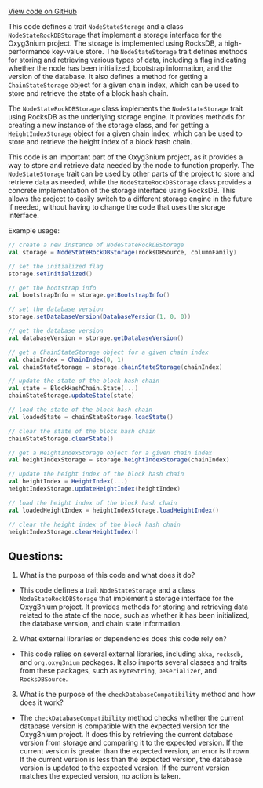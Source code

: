 [View code on GitHub](https://github.com/oxyg3nium/oxyg3nium/flow/src/main/scala/org/oxyg3nium/flow/io/NodeStateStorage.scala)

This code defines a trait `NodeStateStorage` and a class `NodeStateRockDBStorage` that implement a storage interface for the Oxyg3nium project. The storage is implemented using RocksDB, a high-performance key-value store. The `NodeStateStorage` trait defines methods for storing and retrieving various types of data, including a flag indicating whether the node has been initialized, bootstrap information, and the version of the database. It also defines a method for getting a `ChainStateStorage` object for a given chain index, which can be used to store and retrieve the state of a block hash chain.

The `NodeStateRockDBStorage` class implements the `NodeStateStorage` trait using RocksDB as the underlying storage engine. It provides methods for creating a new instance of the storage class, and for getting a `HeightIndexStorage` object for a given chain index, which can be used to store and retrieve the height index of a block hash chain.

This code is an important part of the Oxyg3nium project, as it provides a way to store and retrieve data needed by the node to function properly. The `NodeStateStorage` trait can be used by other parts of the project to store and retrieve data as needed, while the `NodeStateRockDBStorage` class provides a concrete implementation of the storage interface using RocksDB. This allows the project to easily switch to a different storage engine in the future if needed, without having to change the code that uses the storage interface. 

Example usage:

```scala
// create a new instance of NodeStateRockDBStorage
val storage = NodeStateRockDBStorage(rocksDBSource, columnFamily)

// set the initialized flag
storage.setInitialized()

// get the bootstrap info
val bootstrapInfo = storage.getBootstrapInfo()

// set the database version
storage.setDatabaseVersion(DatabaseVersion(1, 0, 0))

// get the database version
val databaseVersion = storage.getDatabaseVersion()

// get a ChainStateStorage object for a given chain index
val chainIndex = ChainIndex(0, 1)
val chainStateStorage = storage.chainStateStorage(chainIndex)

// update the state of the block hash chain
val state = BlockHashChain.State(...)
chainStateStorage.updateState(state)

// load the state of the block hash chain
val loadedState = chainStateStorage.loadState()

// clear the state of the block hash chain
chainStateStorage.clearState()

// get a HeightIndexStorage object for a given chain index
val heightIndexStorage = storage.heightIndexStorage(chainIndex)

// update the height index of the block hash chain
val heightIndex = HeightIndex(...)
heightIndexStorage.updateHeightIndex(heightIndex)

// load the height index of the block hash chain
val loadedHeightIndex = heightIndexStorage.loadHeightIndex()

// clear the height index of the block hash chain
heightIndexStorage.clearHeightIndex()
```
## Questions: 
 1. What is the purpose of this code and what does it do?
- This code defines a trait `NodeStateStorage` and a class `NodeStateRockDBStorage` that implement a storage interface for the Oxyg3nium project. It provides methods for storing and retrieving data related to the state of the node, such as whether it has been initialized, the database version, and chain state information.

2. What external libraries or dependencies does this code rely on?
- This code relies on several external libraries, including `akka`, `rocksdb`, and `org.oxyg3nium` packages. It also imports several classes and traits from these packages, such as `ByteString`, `Deserializer`, and `RocksDBSource`.

3. What is the purpose of the `checkDatabaseCompatibility` method and how does it work?
- The `checkDatabaseCompatibility` method checks whether the current database version is compatible with the expected version for the Oxyg3nium project. It does this by retrieving the current database version from storage and comparing it to the expected version. If the current version is greater than the expected version, an error is thrown. If the current version is less than the expected version, the database version is updated to the expected version. If the current version matches the expected version, no action is taken.